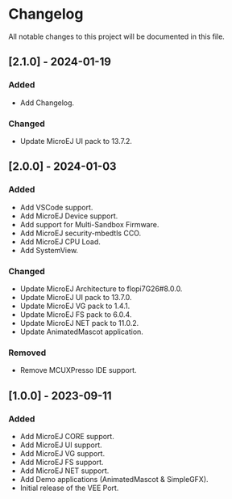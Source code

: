# Changelog
All notable changes to this project will be documented in this file.

## [2.1.0] - 2024-01-19

### Added

- Add Changelog.

### Changed

- Update MicroEJ UI pack to 13.7.2.

## [2.0.0] - 2024-01-03

### Added

- Add VSCode support.
- Add MicroEJ Device support.
- Add support for Multi-Sandbox Firmware.
- Add MicroEJ security-mbedtls CCO.
- Add MicroEJ CPU Load.
- Add SystemView.

### Changed

- Update MicroEJ Architecture to flopi7G26#8.0.0.
- Update MicroEJ UI pack to 13.7.0.
- Update MicroEJ VG pack to 1.4.1.
- Update MicroEJ FS pack to 6.0.4.
- Update MicroEJ NET pack to 11.0.2.
- Update AnimatedMascot application.

### Removed

- Remove MCUXPresso IDE support.

## [1.0.0] - 2023-09-11

### Added

- Add MicroEJ CORE support.
- Add MicroEJ UI support.
- Add MicroEJ VG support.
- Add MicroEJ FS support.
- Add MicroEJ NET support.
- Add Demo applications (AnimatedMascot & SimpleGFX).
- Initial release of the VEE Port.

